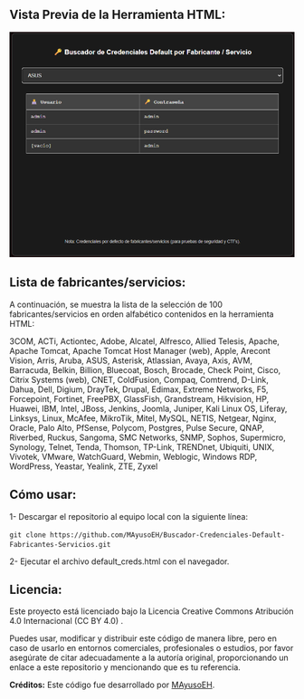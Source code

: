 ## Vista Previa de la Herramienta HTML:
![Captura de pantalla del proyecto](https://raw.githubusercontent.com/MAyusoEH/Buscador-Credenciales-Default-Fabricantes-Servicios/refs/heads/main/pic_defcreds2.png)


## Lista de fabricantes/servicios:
A continuación, se muestra la lista de la selección de 100 fabricantes/servicios en orden alfabético contenidos en la herramienta HTML:

3COM, ACTi, Actiontec, Adobe, Alcatel, Alfresco, Allied Telesis, Apache, Apache Tomcat, Apache Tomcat Host Manager (web), Apple, Arecont Vision, Arris, Aruba, ASUS, Asterisk, Atlassian, Avaya, Axis, AVM, Barracuda, Belkin, Billion, Bluecoat, Bosch, Brocade, Check Point, Cisco, Citrix Systems (web), CNET, ColdFusion, Compaq, Comtrend, D-Link, Dahua, Dell, Digium, DrayTek, Drupal, Edimax, Extreme Networks, F5, Forcepoint, Fortinet, FreePBX, GlassFish, Grandstream, Hikvision, HP, Huawei, IBM, Intel, JBoss, Jenkins, Joomla, Juniper, Kali Linux OS, Liferay, Linksys, Linux, McAfee, MikroTik, Mitel, MySQL, NETIS, Netgear, Nginx, Oracle, Palo Alto, PfSense, Polycom, Postgres, Pulse Secure, QNAP, Riverbed, Ruckus, Sangoma, SMC Networks, SNMP, Sophos, Supermicro, Synology, Telnet, Tenda, Thomson, TP-Link, TRENDnet, Ubiquiti, UNIX, Vivotek, VMware, WatchGuard, Webmin, Weblogic, Windows RDP, WordPress, Yeastar, Yealink, ZTE, Zyxel


## Cómo usar:

1- Descargar el repositorio al equipo local con la siguiente línea:

``git clone https://github.com/MAyusoEH/Buscador-Credenciales-Default-Fabricantes-Servicios.git``

2- Ejecutar el archivo default_creds.html con el navegador.


## Licencia:

Este proyecto está licenciado bajo la Licencia Creative Commons Atribución 4.0 Internacional (CC BY 4.0)
.

Puedes usar, modificar y distribuir este código de manera libre, pero en caso de usarlo en entornos comerciales, profesionales o estudios, por favor asegúrate de citar adecuadamente a la autoría original, proporcionando un enlace a este repositorio y mencionando que es tu referencia.

**Créditos:** Este código fue desarrollado por [MAyusoEH](https://github.com/MAyusoEH).
